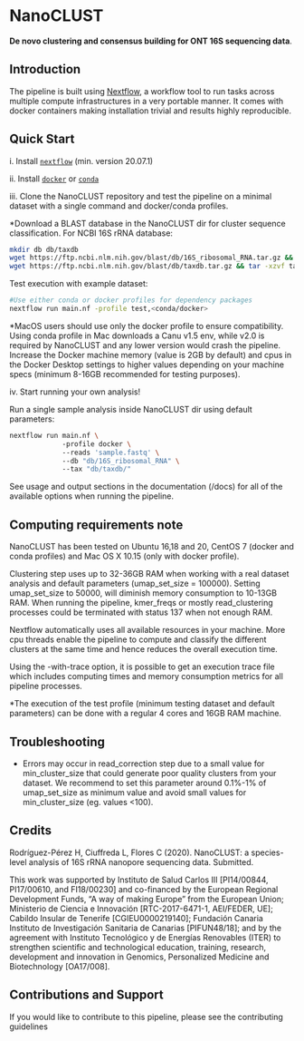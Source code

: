 # NanoCLUST

**De novo clustering and consensus building for ONT 16S sequencing data**.

## Introduction

The pipeline is built using [Nextflow](https://www.nextflow.io), a workflow tool to run tasks across multiple compute infrastructures in a very portable manner. It comes with docker containers making installation trivial and results highly reproducible.

## Quick Start

i. Install [`nextflow`](https://nf-co.re/usage/installation) (min. version 20.07.1)

ii. Install [`docker`](https://docs.docker.com/engine/installation/) or [`conda`](https://conda.io/miniconda.html)

iii. Clone the NanoCLUST repository and test the pipeline on a minimal dataset with a single command and docker/conda profiles.

*Download a BLAST database in the NanoCLUST dir for cluster sequence classification. For NCBI 16S rRNA database:

```bash
mkdir db db/taxdb
wget https://ftp.ncbi.nlm.nih.gov/blast/db/16S_ribosomal_RNA.tar.gz && tar -xzvf 16S_ribosomal_RNA.tar.gz -C db
wget https://ftp.ncbi.nlm.nih.gov/blast/db/taxdb.tar.gz && tar -xzvf taxdb.tar.gz -C db/taxdb
```

Test execution with example dataset:
```bash
#Use either conda or docker profiles for dependency packages 
nextflow run main.nf -profile test,<conda/docker>
```

*MacOS users should use only the docker profile to ensure compatibility. Using conda profile in Mac downloads a Canu v1.5 env, while v2.0 is required by NanoCLUST and any lower version would crash the pipeline. Increase the Docker machine memory (value is 2GB by default) and cpus in the Docker Desktop settings to higher values depending on your machine specs (minimum 8-16GB recommended for testing purposes).

iv. Start running your own analysis!

Run a single sample analysis inside NanoCLUST dir using default parameters:

```bash
nextflow run main.nf \ 
             -profile docker \ 
             --reads 'sample.fastq' \ 
             --db "db/16S_ribosomal_RNA" \ 
             --tax "db/taxdb/"
```

See usage and output sections in the documentation (/docs) for all of the available options when running the pipeline.

## Computing requirements note
NanoCLUST has been tested on Ubuntu 16,18 and 20, CentOS 7 (docker and conda profiles) and Mac OS X 10.15 (only with docker profile).

Clustering step uses up to 32-36GB RAM when working with a real dataset analysis and default parameters (umap_set_size = 100000). Setting umap_set_size to 50000, will diminish memory consumption to 10-13GB RAM. When running the pipeline, kmer_freqs or mostly read_clustering processes could be terminated with status 137 when not enough RAM.

Nextflow automatically uses all available resources in your machine. More cpu threads enable the pipeline to compute and classify the different clusters at the same time and hence reduces the overall execution time.

Using the -with-trace option, it is possible to get an execution trace file which includes computing times and memory consumption metrics for all pipeline processes.

*The execution of the test profile (minimum testing dataset and default parameters) can be done with a regular 4 cores and 16GB RAM machine.

## Troubleshooting

- Errors may occur in read_correction step due to a small value for min_cluster_size that could generate poor quality clusters from your dataset. We recommend to set this parameter around 0.1%-1% of umap_set_size as minimum value and avoid small values for min_cluster_size (eg. values <100).

## Credits

Rodríguez-Pérez H, Ciuffreda L, Flores C (2020). NanoCLUST: a species-level analysis of 16S rRNA nanopore sequencing data. Submitted.

This work was supported by Instituto de Salud Carlos III [PI14/00844, PI17/00610, and FI18/00230] and co-financed by the European Regional Development Funds, “A way of making Europe” from the European Union; Ministerio de Ciencia e Innovación [RTC-2017-6471-1, AEI/FEDER, UE]; Cabildo Insular de Tenerife [CGIEU0000219140]; Fundación Canaria Instituto de Investigación Sanitaria de Canarias [PIFUN48/18]; and by the agreement with Instituto Tecnológico y de Energías Renovables (ITER) to strengthen scientific and technological education, training, research, development and innovation in Genomics, Personalized Medicine and Biotechnology [OA17/008]. 

## Contributions and Support

If you would like to contribute to this pipeline, please see the contributing guidelines
